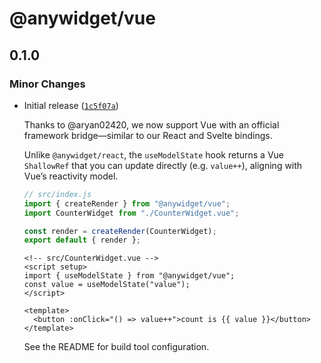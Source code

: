 # @anywidget/vue

## 0.1.0

### Minor Changes

- Initial release ([`1c5f07a`](https://github.com/manzt/anywidget/commit/1c5f07a736ec749f3cbad6f1ed3ad55e1ef421a6))

  Thanks to @aryan02420, we now support Vue with an official framework bridge—similar to our React and Svelte bindings.

  Unlike `@anywidget/react`, the `useModelState` hook returns a Vue `ShallowRef` that you can update directly (e.g. `value++`), aligning with Vue’s reactivity model.

  ```javascript
  // src/index.js
  import { createRender } from "@anywidget/vue";
  import CounterWidget from "./CounterWidget.vue";

  const render = createRender(CounterWidget);
  export default { render };
  ```

  ```vue
  <!-- src/CounterWidget.vue -->
  <script setup>
  import { useModelState } from "@anywidget/vue";
  const value = useModelState("value");
  </script>

  <template>
    <button :onClick="() => value++">count is {{ value }}</button>
  </template>
  ```

  See the README for build tool configuration.
